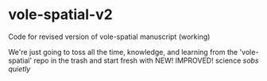 # vole-spatial-v2
Code for revised version of vole-spatial manuscript (working)

We're just going to toss all the time, knowledge, and learning from the 'vole-spatial' repo in the trash and start fresh with NEW! IMPROVED! science *sobs quietly*
